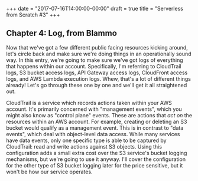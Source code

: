 +++
date = "2017-07-16T14:00:00-00:00"
draft = true
title = "Serverless from Scratch #3"
+++

Chapter 4: Log, from Blammo
---------------------------

Now that we've got a few different public facing resources kicking around, let's circle back
and make sure we're doing things in an operationally sound way. In this entry, we're going to
make sure we've got logs of everything that happens within our account. Specifically,
I'm referring to CloudTrail logs, S3 bucket access logs, API Gateway access logs,
CloudFront access logs, and AWS Lambda execution logs. Whew, that's a lot of different things
already! Let's go through these one by one and we'll get it all straightened out.

CloudTrail is a service which records actions taken within your AWS account. It's
primarily concerned with "management events", which you might also know as "control plane" events.
These are actions that _act on_ the resources within an AWS account. For example, creating or
deleting an S3 bucket would qualify as a management event. This is in contrast to "data events",
which deal with object-level data access. While many services have data events, only one specific
type is able to be captured by CloudTrail: read and write actions against S3 objects. Using this
configuration adds a small extra cost over the S3 service's bucket logging mechanisms,
but we're going to use it anyway. I'll cover the configuration for the other type of S3 bucket
logging later for the price sensitive, but it won't be how our service operates.
